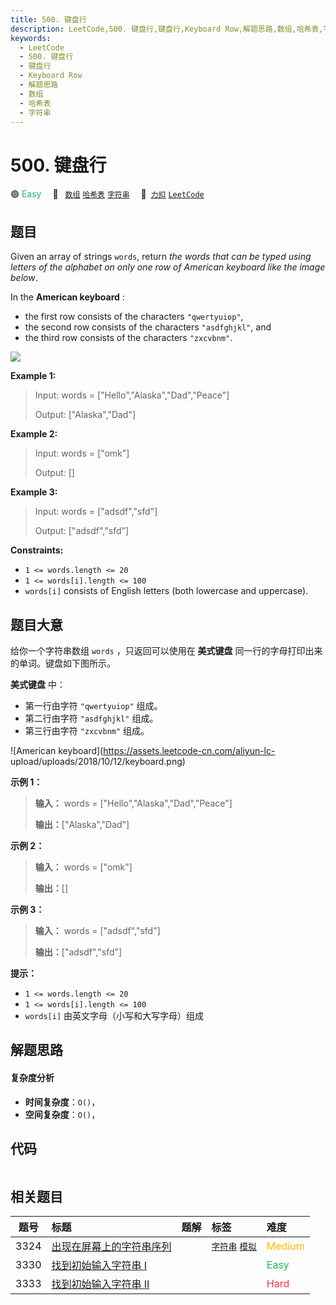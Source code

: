 ```yaml
---
title: 500. 键盘行
description: LeetCode,500. 键盘行,键盘行,Keyboard Row,解题思路,数组,哈希表,字符串
keywords:
  - LeetCode
  - 500. 键盘行
  - 键盘行
  - Keyboard Row
  - 解题思路
  - 数组
  - 哈希表
  - 字符串
---
```


# 500. 键盘行

🟢 <font color=#15bd66>Easy</font>&emsp; 🔖&ensp; [`数组`](/tag/array.md) [`哈希表`](/tag/hash-table.md) [`字符串`](/tag/string.md)&emsp; 🔗&ensp;[`力扣`](https://leetcode.cn/problems/keyboard-row) [`LeetCode`](https://leetcode.com/problems/keyboard-row)

## 题目

Given an array of strings `words`, return _the words that can be typed using
letters of the alphabet on only one row of American keyboard like the image
below_.

In the **American keyboard** :

  * the first row consists of the characters `"qwertyuiop"`,
  * the second row consists of the characters `"asdfghjkl"`, and
  * the third row consists of the characters `"zxcvbnm"`.

![](https://assets.leetcode.com/uploads/2018/10/12/keyboard.png)



**Example 1:**

> Input: words = ["Hello","Alaska","Dad","Peace"]
> 
> Output: ["Alaska","Dad"]

**Example 2:**

> Input: words = ["omk"]
> 
> Output: []

**Example 3:**

> Input: words = ["adsdf","sfd"]
> 
> Output: ["adsdf","sfd"]

**Constraints:**

  * `1 <= words.length <= 20`
  * `1 <= words[i].length <= 100`
  * `words[i]` consists of English letters (both lowercase and uppercase). 


## 题目大意

给你一个字符串数组 `words` ，只返回可以使用在 **美式键盘** 同一行的字母打印出来的单词。键盘如下图所示。

**美式键盘** 中：

  * 第一行由字符 `"qwertyuiop"` 组成。
  * 第二行由字符 `"asdfghjkl"` 组成。
  * 第三行由字符 `"zxcvbnm"` 组成。

![American keyboard](https://assets.leetcode-cn.com/aliyun-lc-
upload/uploads/2018/10/12/keyboard.png)

**示例 1：**

> 
> 
> 
> 
> 
> **输入：** words = ["Hello","Alaska","Dad","Peace"]
> 
> **输出：**["Alaska","Dad"]
> 
> 

**示例 2：**

> 
> 
> 
> 
> 
> **输入：** words = ["omk"]
> 
> **输出：**[]
> 
> 

**示例 3：**

> 
> 
> 
> 
> 
> **输入：** words = ["adsdf","sfd"]
> 
> **输出：**["adsdf","sfd"]
> 
> 

**提示：**

  * `1 <= words.length <= 20`
  * `1 <= words[i].length <= 100`
  * `words[i]` 由英文字母（小写和大写字母）组成


## 解题思路

#### 复杂度分析

- **时间复杂度**：`O()`，
- **空间复杂度**：`O()`，

## 代码

```javascript

```

## 相关题目

<!-- prettier-ignore -->
| 题号 | 标题 | 题解 | 标签 | 难度 |
| :------: | :------ | :------: | :------ | :------ |
| 3324 | [出现在屏幕上的字符串序列](https://leetcode.com/problems/find-the-sequence-of-strings-appeared-on-the-screen) |  |  [`字符串`](/tag/string.md) [`模拟`](/tag/simulation.md) | <font color=#ffb800>Medium</font> |
| 3330 | [找到初始输入字符串 I](https://leetcode.com/problems/find-the-original-typed-string-i) |  |  | <font color=#15bd66>Easy</font> |
| 3333 | [找到初始输入字符串 II](https://leetcode.com/problems/find-the-original-typed-string-ii) |  |  | <font color=#ff334b>Hard</font> |